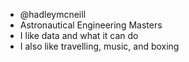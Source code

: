 - @hadleymcneill
- Astronautical Engineering Masters
- I like data and what it can do
- I also like travelling, music, and boxing



<!---
hadleymcneill/hadleymcneill is a ✨ special ✨ repository because its `README.md` (this file) appears on your GitHub profile.
You can click the Preview link to take a look at your changes.
--->
